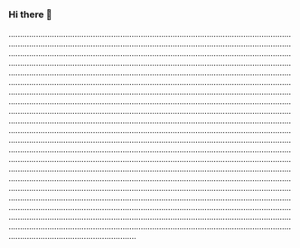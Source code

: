 ### Hi there 👋

....................................................................................................................................................................................................................................................................................................................................................................................................................................................................................................................................................................................................................................................................................................................................................................................................................................................................................................................................................................................................................................................................................................................................................................................................................................................................................................................................................................................................................................................................................................................................................................................................................................................................................................................................................................................................................................................................................................................................................................................................................................................................................................................................................................................................................................................................................................................................................................................................................................................................................................................................................................................................................................................................................................................................................................